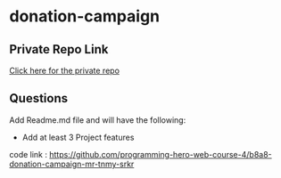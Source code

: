 # donation-campaign

## Private Repo Link

[Click here for the private repo](https://classroom.github.com/a/ymFUnXH9)



##  Questions
Add Readme.md file and will have the following: 

- Add at least 3 Project features 

code link : https://github.com/programming-hero-web-course-4/b8a8-donation-campaign-mr-tnmy-srkr
